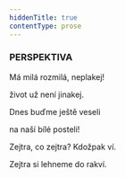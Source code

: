 ```yaml
---
hiddenTitle: true
contentType: prose
---
```


### PERSPEKTIVA

Má milá rozmilá, neplakej! 

život už není jinakej.

Dnes buďme ještě veseli 

na naší bílé posteli!

Zejtra, co zejtra? Kdožpak ví. 

Zejtra si lehneme do rakví.

